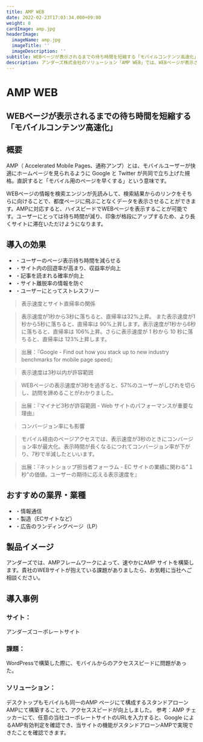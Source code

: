 ```yaml
---
title: AMP WEB
date: 2022-02-23T17:03:34.000+09:00
weight: 8
cardImage: amp.jpg
headerImage:
  imageName: amp.jpg
  imageTitle: ''
  imageDescription: ''
subtitle: WEBページが表示されるまでの待ち時間を短縮する「モバイルコンテンツ高速化」
description: アンダーズ株式会社のソリューション「AMP WEB」では、WEBページが表示されるまでの待ち時間を短縮する「モバイルコンテンツ高速化」を実行することが可能です。AMPフレームワークによって、速やかにAMP サイトを構築します。貴社のWEBサイトが抱えている課題がありましたら、お気軽にご相談ください。
---
```

# AMP WEB

## WEBページが表示されるまでの待ち時間を短縮する「モバイルコンテンツ高速化」



## 概要

AMP（ Accelerated Mobile Pages、通称アンプ）とは、モバイルユーザーが快適にホームページを見られるように Google と Twitter が共同で立ち上げた規格。直訳すると「モバイル用のページを早くする」という意味です。

WEBページの情報を検索エンジンが先読みして、検索結果からのリンクをそちらに向けることで、都度ページに飛ぶことなくデータを表示させることができます。AMPに対応すると、ハイスピードでWEBページを表示することが可能です。ユーザーにとっては待ち時間が減り、印象が格段にアップするため、より長くサイトに滞在いただけようになります。



## 導入の効果

* ・ユーザーのページ表示待ち時間を減らせる
* ・サイト内の回遊率が高まり、収益率が向上
* ・記事を読まれる確率が向上
* ・サイト離脱率の情報を防ぐ
* ・ユーザーにとってストレスフリー

> 表示速度とサイト直帰率の関係

> 表示速度が1秒から3秒に落ちると、直帰率は32%上昇。 また表示速度が1秒から5秒に落ちると、直帰率は 90%上昇します。表示速度が1秒から6秒に落ちると、直帰率は 106%上昇。さらに表示速度が 1 秒から 10 秒に落ちると、直帰率は 123%上昇します。

> 出展：『Google - Find out how you stack up to new industry benchmarks for mobile page speed』

> 表示速度は3秒以内が許容範囲

> WEBページの表示速度が3秒を過ぎると、57%のユーザーがしびれを切らし、訪問を諦めることがわかりました。

> 出展：『マイナビ3秒が許容範囲 - Web サイトのパフォーマンスが重要な理由』

> コンバージョン率にも影響

> モバイル経由のページアクセスでは、表示速度が3秒のときにコンバージョン率が最大化。表示時間が長くなるにつれてコンバージョン率が下がり、7秒で半減したといいます。

> 出展：『ネットショップ担当者フォーラム - EC サイトの業績に関わる"１秒"の価値。ユーザーの期待に応える表示速度を』



## おすすめの業界・業種

* ・情報通信
* ・製造（ECサイトなど）
* ・広告のランディングページ（LP）



## 製品イメージ

アンダーズでは、AMPフレームワークによって、速やかにAMP サイトを構築します。貴社のWEBサイトが抱えている課題がありましたら、お気軽に当社へご相談ください。



## 導入事例

### **サイト**：

アンダーズコーポレートサイト

### **課題**：

WordPressで構築した際に、モバイルからのアクセススピードに問題があった。

### **ソリューション**：

デスクトップもモバイルも同一のAMP ページにて構成するスタンドアローンAMPにて構築することで、アクセススピードが向上しました。 参考：AMP チェッカーにて、任意の当社コーポレートサイトのURLを入力すると、Google によるAMP有効判定を確認でき、当サイトの機能がスタンドアローンAMPで実現できたことを確認できます。